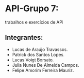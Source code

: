 # API-Grupo 7:
trabalhos e exercícios de API

## Integrantes:
* Lucas de Araújo Travassos.
* Patrick dos Santos Lopes.
* Lucas Voigt Borsato.
* Julia Nunes De Almeida Campos.
* Felipe Amorim Ferreira Mauriz.
